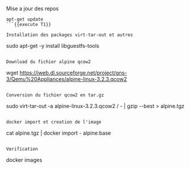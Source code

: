 Mise a jour des repos
```
apt-get update
```{{execute T1}}

Installation des packages virt-tar-out et autres
```
sudo apt-get -y install libguestfs-tools
```{{execute T1}}

Download du fichier alpine qcow2
```
wget https://iweb.dl.sourceforge.net/project/gns-3/Qemu%20Appliances/alpine-linux-3.2.3.qcow2
```{{execute T1}}

Conversion du fichier qcow2 en tar.gz
```
sudo virt-tar-out -a alpine-linux-3.2.3.qcow2 / - | gzip --best > alpine.tgz
```{{execute T1}}

docker import et creation de l'image 
```
cat alpine.tgz | docker import - alpine:base
```{{execute T1}}

Verification 
```
docker images
```{{execute T1}}


